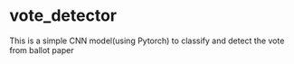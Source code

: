 # vote_detector
This is a simple CNN model(using Pytorch) to classify and detect the vote from ballot paper
